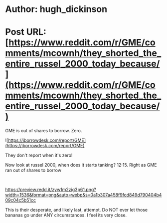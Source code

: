 # Author: hugh_dickinson
# Post URL: [https://www.reddit.com/r/GME/comments/mcownh/they_shorted_the_entire_russel_2000_today_because/](https://www.reddit.com/r/GME/comments/mcownh/they_shorted_the_entire_russel_2000_today_because/)


GME is out of shares to borrow. Zero.

![https://iborrowdesk.com/report/GME](https://iborrowdesk.com/report/GME)

They don't report when it's zero! 

Now look at russel 2000, when does it starts tanking? 12:15. Right as GME ran out of shares to borrow

&#x200B;

https://preview.redd.it/zyw1m2zig3p61.png?width=1536&format=png&auto=webp&s=0a1b307a458f9fcd849d790404b409c04c5b51cc

This is their desperate, and likely last, attempt. Do NOT ever let those bananas go under ANY circumstances. I feel its very close.